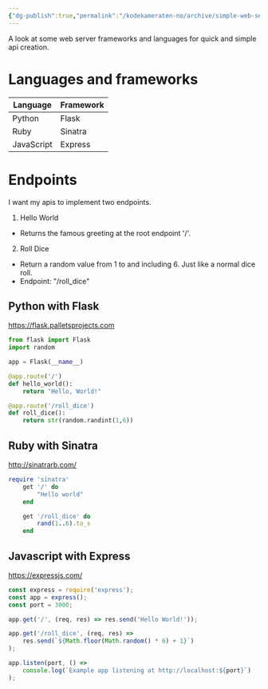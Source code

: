```yaml
---
{"dg-publish":true,"permalink":"/kodekameraten-no/archive/simple-web-servers/"}
---
```




A look at some web server frameworks and languages for quick and simple api creation.

# Languages and frameworks
| Language	| Framework	|
| ------------- | ------------- |
| Python	| Flask		|
| Ruby		| Sinatra	|
| JavaScript	| Express	|

# Endpoints
I want my apis to implement two endpoints. 
1. Hello World
- Returns the famous greeting at the root endpoint '/'. 
2. Roll Dice
- Return a random value from 1 to and including 6. Just like a normal dice roll. 
- Endpoint: "/roll_dice"

## Python with Flask
https://flask.palletsprojects.com
```python
from flask import Flask
import random

app = Flask(__name__)

@app.route('/')
def hello_world():
	return "Hello, World!"

@app.route('/roll_dice')
def roll_dice():
	return str(random.randint(1,6))
```

## Ruby with Sinatra
http://sinatrarb.com/
```ruby
require 'sinatra'
	get '/' do
		"Hello world"
	end

	get '/roll_dice' do
		rand(1..6).to_s
	end
```

## Javascript with Express
https://expressjs.com/
```js
const express = require('express');
const app = express();
const port = 3000;

app.get('/', (req, res) => res.send('Hello World!'));

app.get('/roll_dice', (req, res) =>
	res.send(`${Math.floor(Math.random() * 6) + 1}`)
);

app.listen(port, () =>
	console.log(`Example app listening at http://localhost:${port}`)
);

```
